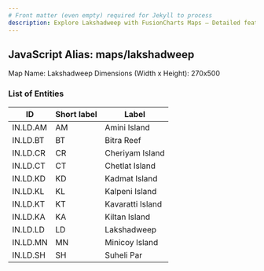 ```yaml
---
# Front matter (even empty) required for Jekyll to process
description: Explore Lakshadweep with FusionCharts Maps – Detailed features for seamless integration. Try now & enhance your data visualization today! 
---
```


## JavaScript Alias: maps/lakshadweep

Map Name: Lakshadweep
Dimensions (Width x Height): 270x500






### List of Entities

ID | Short label | Label
---|---|---|
IN.LD.AM|AM|Amini Island
IN.LD.BT|BT|Bitra Reef
IN.LD.CR|CR|Cheriyam Island
IN.LD.CT|CT|Chetlat Island
IN.LD.KD|KD|Kadmat Island
IN.LD.KL|KL|Kalpeni Island
IN.LD.KT|KT|Kavaratti Island
IN.LD.KA|KA|Kiltan Island
IN.LD.LD|LD|Lakshadweep
IN.LD.MN|MN|Minicoy Island
IN.LD.SH|SH|Suheli Par